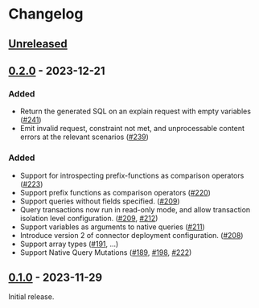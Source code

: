 # Changelog

## [Unreleased]

## [0.2.0] - 2023-12-21

### Added

- Return the generated SQL on an explain request with empty variables
  ([#241](https://github.com/hasura/ndc-postgres/pull/241))
- Emit invalid request, constraint not met, and unprocessable content errors at the relevant scenarios
  ([#239](https://github.com/hasura/ndc-postgres/pull/239))

### Added

- Support for introspecting prefix-functions as comparison operators ([#223](https://github.com/hasura/ndc-postgres/pull/223))
- Support prefix functions as comparison operators ([#220](https://github.com/hasura/ndc-postgres/pull/223))
- Support queries without fields specified. ([#209](https://github.com/hasura/ndc-postgres/pull/209))
- Query transactions now run in read-only mode, and allow transaction isolation level configuration. ([#209](https://github.com/hasura/ndc-postgres/pull/209), [#212](https://github.com/hasura/ndc-postgres/pull/212))
- Support variables as arguments to native queries ([#211](https://github.com/hasura/ndc-postgres/pull/211))
- Introduce version 2 of connector deployment configuration. ([#208](https://github.com/hasura/ndc-postgres/pull/208))
- Support array types ([#191](https://github.com/hasura/ndc-postgres/pull/191), ...)
- Support Native Query Mutations ([#189](https://github.com/hasura/ndc-postgres/pull/189), [#198](https://github.com/hasura/ndc-postgres/pull/198), [#222](https://github.com/hasura/ndc-postgres/pull/222))

## [0.1.0] - 2023-11-29

Initial release.

[Unreleased]: https://github.com/hasura/ndc-postgres/compare/v0.2.0...HEAD
[0.2.0]: https://github.com/hasura/ndc-postgres/releases/tag/v0.2.0
[0.1.0]: https://github.com/hasura/ndc-postgres/releases/tag/v0.1.0
